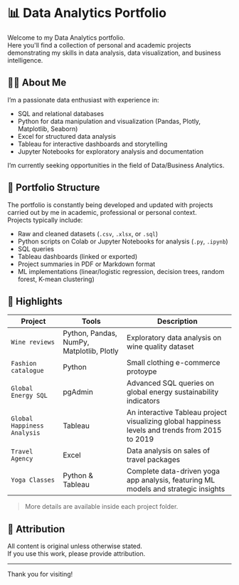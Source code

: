 # 📊 Data Analytics Portfolio

Welcome to my Data Analytics portfolio.  
Here you'll find a collection of personal and academic projects demonstrating my skills in data analysis, data visualization, and business intelligence.

## 👨‍💻 About Me

I’m a passionate data enthusiast with experience in:

- SQL and relational databases  
- Python for data manipulation and visualization (Pandas, Plotly, Matplotlib, Seaborn)  
- Excel for structured data analysis  
- Tableau for interactive dashboards and storytelling  
- Jupyter Notebooks for exploratory analysis and documentation

I’m currently seeking opportunities in the field of Data/Business Analytics.

## 📁 Portfolio Structure

The portfolio is constantly being developed and updated with projects carried out by me in academic, professional or personal context.   
Projects typically include:

- Raw and cleaned datasets (`.csv`, `.xlsx`, or `.sql`)
- Python scripts on Colab or Jupyter Notebooks for analysis (`.py`, `.ipynb`)
- SQL queries
- Tableau dashboards (linked or exported)
- Project summaries in PDF or Markdown format
- ML implementations (linear/logistic regression, decision trees, random forest, K-mean clustering)

## 📌 Highlights

| Project | Tools | Description |
|--------|-------|-------------|
| `Wine reviews` | Python, Pandas, NumPy, Matplotlib, Plotly | Exploratory data analysis on wine quality dataset |
| `Fashion catalogue` | Python | Small clothing e-commerce protoype |
| `Global Energy SQL` | pgAdmin | Advanced SQL queries on global energy sustainability indicators |
| `Global Happiness Analysis` | Tableau | An interactive Tableau project visualizing global happiness levels and trends from 2015 to 2019|
| `Travel Agency` | Excel | Data analysis on sales of travel packages |
| `Yoga Classes` | Python & Tableau | Complete data-driven yoga app analysis, featuring ML models and strategic insights |

> More details are available inside each project folder.

## 🧾 Attribution

All content is original unless otherwise stated.  
If you use this work, please provide attribution.

---

Thank you for visiting!

